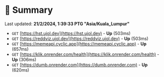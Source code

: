 # 📖 Summary
Last updated: **21/2/2024, 1:39:33 PTG "Asia/Kuala_Lumpur"**

- `GET` [https://hst.ujol.dev](https://hst.ujol.dev) - **Up** (503ms)
- `GET` [https://reddviz.ujol.dev](https://reddviz.ujol.dev) - **Up** (503ms)
- `GET` [https://memeapi.cyclic.app](https://memeapi.cyclic.app) - **Up** (657ms)
- `GET` [https://klik.onrender.com/health](https://klik.onrender.com/health) - **Up** (306ms)
- `GET` [https://dumb.onrender.com](https://dumb.onrender.com) - **Up** (620ms)
